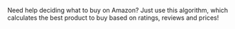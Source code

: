 Need help deciding what to buy on Amazon? Just use this algorithm, which calculates the best product to buy based on ratings, reviews and prices!
